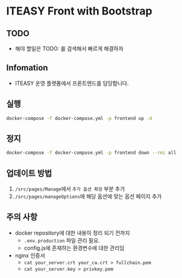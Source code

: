 # ITEASY Front with Bootstrap

TODO
---------
- 해야 할일은 TODO: 를 검색해서 빠르게 해결하자


Infomation
---------
- ITEASY 운영 플랫폼에서 프론트엔드를 담당합니다.

실행
---------
```sh
docker-compose -f docker-compose.yml -p frontend up -d
```

정지
---------
```sh
docker-compose -f docker-compose.yml -p frontend down --rmi all
```

업데이트 방법
---------
1. `/src/pages/Manage`에서 `추가 옵션 확장` 부분 추가
2. `/src/pages/manageOptions`에 해당 옵션에 맞는 옵션 페이지 추가

주의 사항
---------
- docker repository에 대한 내용이 정리 되기 전까지 
  - ```.env.production``` 파일 관리 필요.
  - config.js에 존재하는 환경변수에 대한 관리임
- nginx 인증서
  - ```cat your_server.crt your_ca.crt > fullchain.pem```
  - ```cat your_server.key > privkey.pem```
